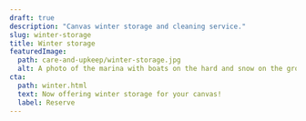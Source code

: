 ```yaml
---
draft: true
description: "Canvas winter storage and cleaning service."
slug: winter-storage
title: Winter storage
featuredImage:
  path: care-and-upkeep/winter-storage.jpg
  alt: A photo of the marina with boats on the hard and snow on the ground
cta:
  path: winter.html
  text: Now offering winter storage for your canvas!
  label: Reserve
---
```

